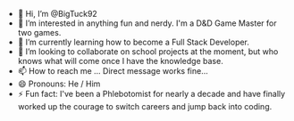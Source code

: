 - 👋 Hi, I’m @BigTuck92
- 👀 I’m interested in anything fun and nerdy. I'm a D&D Game Master for two games.
- 🌱 I’m currently learning how to become a Full Stack Developer.
- 💞️ I’m looking to collaborate on school projects at the moment, but who knows what will come once I have the knowledge base.
- 📫 How to reach me ... Direct message works fine...
- 😄 Pronouns: He / Him
- ⚡ Fun fact: I've been a Phlebotomist for nearly a decade and have finally worked up the courage to switch careers and jump back into coding.

<!---
BigTuck92/BigTuck92 is a ✨ special ✨ repository because its `README.md` (this file) appears on your GitHub profile.
You can click the Preview link to take a look at your changes.
--->
